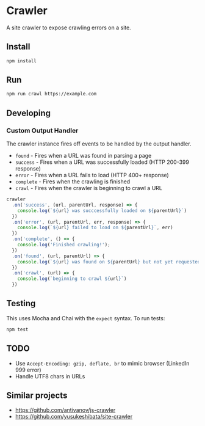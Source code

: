 # Crawler

A site crawler to expose crawling errors on a site.

## Install

```bash
npm install
```

## Run

```bash
npm run crawl https://example.com
```

## Developing

### Custom Output Handler

The crawler instance fires off events to be handled by the output handler.

- `found` - Fires when a URL was found in parsing a page
- `success` - Fires when a URL was successfully loaded (HTTP 200-399 response)
- `error` - Fires when a URL fails to load (HTTP 400+ response)
- `complete` - Fires when the crawling is finished
- `crawl` - Fires when the crawler is beginning to crawl a URL

```js
crawler
  .on('success', (url, parentUrl, response) => {
    console.log(`${url} was succcessfully loaded on ${parentUrl}`)
  })
  .on('error', (url, parentUrl, err, response) => {
    console.log(`${url} failed to load on ${parentUrl}`, err)
  })
  .on('complete', () => {
    console.log('Finished crawling!');
  })
  .on('found', (url, parentUrl) => {
    console.log(`${url} was found on ${parentUrl} but not yet requested or crawled`)
  })
  .on('crawl', (url) => {
    console.log(`beginning to crawl ${url}`)
  })
```

## Testing

This uses Mocha and Chai with the `expect` syntax. To run tests:

```bash
npm test
```

## TODO

- Use `Accept-Encoding: gzip, deflate, br` to mimic browser (LinkedIn 999 error)
- Handle UTF8 chars in URLs

## Similar projects

- https://github.com/antivanov/js-crawler
- https://github.com/yusukeshibata/site-crawler
